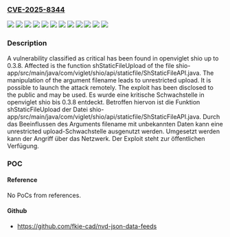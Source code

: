 ### [CVE-2025-8344](https://cve.mitre.org/cgi-bin/cvename.cgi?name=CVE-2025-8344)
![](https://img.shields.io/static/v1?label=Product&message=shio&color=blue)
![](https://img.shields.io/static/v1?label=Version&message=0.3.0%20&color=brightgreen)
![](https://img.shields.io/static/v1?label=Version&message=0.3.1%20&color=brightgreen)
![](https://img.shields.io/static/v1?label=Version&message=0.3.2%20&color=brightgreen)
![](https://img.shields.io/static/v1?label=Version&message=0.3.3%20&color=brightgreen)
![](https://img.shields.io/static/v1?label=Version&message=0.3.4%20&color=brightgreen)
![](https://img.shields.io/static/v1?label=Version&message=0.3.5%20&color=brightgreen)
![](https://img.shields.io/static/v1?label=Version&message=0.3.6%20&color=brightgreen)
![](https://img.shields.io/static/v1?label=Version&message=0.3.7%20&color=brightgreen)
![](https://img.shields.io/static/v1?label=Version&message=0.3.8%20&color=brightgreen)
![](https://img.shields.io/static/v1?label=Vulnerability&message=Improper%20Access%20Controls&color=brightgreen)
![](https://img.shields.io/static/v1?label=Vulnerability&message=Unrestricted%20Upload&color=brightgreen)

### Description

A vulnerability classified as critical has been found in openviglet shio up to 0.3.8. Affected is the function shStaticFileUpload of the file shio-app/src/main/java/com/viglet/shio/api/staticfile/ShStaticFileAPI.java. The manipulation of the argument filename leads to unrestricted upload. It is possible to launch the attack remotely. The exploit has been disclosed to the public and may be used.
Es wurde eine kritische Schwachstelle in openviglet shio bis 0.3.8 entdeckt. Betroffen hiervon ist die Funktion shStaticFileUpload der Datei shio-app/src/main/java/com/viglet/shio/api/staticfile/ShStaticFileAPI.java. Durch das Beeinflussen des Arguments filename mit unbekannten Daten kann eine unrestricted upload-Schwachstelle ausgenutzt werden. Umgesetzt werden kann der Angriff über das Netzwerk. Der Exploit steht zur öffentlichen Verfügung.

### POC

#### Reference
No PoCs from references.

#### Github
- https://github.com/fkie-cad/nvd-json-data-feeds

